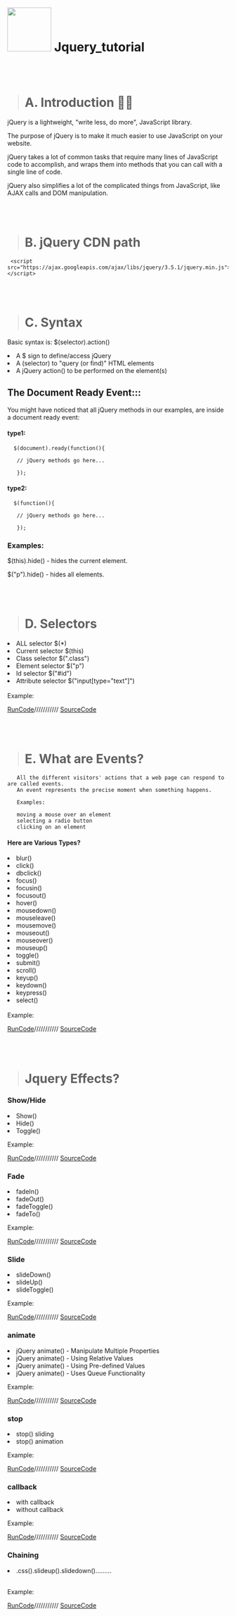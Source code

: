 # <img src="https://encrypted-tbn0.gstatic.com/images?q=tbn:ANd9GcTXWDt5XmFhzjVTL9nNutcGaRFTIHJArLuc-pmCuyYiuxVl7RWW3xasxSiSN8w3iE8nSPE&usqp=CAU" width="100px"> Jquery_tutorial


<br>
<br>

># A. Introduction 🧑‍💻


  jQuery is a lightweight, "write less, do more", JavaScript library.

The purpose of jQuery is to make it much easier to use JavaScript on your website.

jQuery takes a lot of common tasks that require many lines of JavaScript code to accomplish, and wraps them into methods that you can call with a single line of code.

jQuery also simplifies a lot of the complicated things from JavaScript, like AJAX calls and DOM manipulation. 


<br> 
<br>

># B. jQuery CDN path 
    
     <script src="https://ajax.googleapis.com/ajax/libs/jquery/3.5.1/jquery.min.js"></script>

<br>
<br>

># C. Syntax

Basic syntax is: $(selector).action()



 <li> A $ sign to define/access jQuery</li>
 <li> A (selector) to "query (or find)" HTML elements</li>
  <li> A jQuery action() to be performed on the element(s)</li>

## The Document Ready Event:::


You might have noticed that all jQuery methods in our examples, are inside a document ready event:

#### type1:

      $(document).ready(function(){

       // jQuery methods go here...

       });
       

#### type2:

      $(function(){

       // jQuery methods go here...

       });

### Examples:

$(this).hide() - hides the current element.

$("p").hide() - hides all elements.

<br>
<br>


># D. Selectors
<li>ALL selector $(*)</li>
<li>Current selector $(this)</li>
<li>Class selector $(".class")</li>
<li>Element selector $("p")</li>
<li>Id selector $("#id")</li>
<li>Attribute selector $("input[type="text"]")</li>
<br>
  Example:
  
  <a href="https://codewithkunal404.github.io/Jquery_tutorial/allselector.html">RunCode</a>///////////
  <a  href="https://github.com/codewithkunal404/Jquery_tutorial/blob/main/allselector.html">SourceCode</a>
  
  <br>
  <br>
  
># E. What are Events?



       All the different visitors' actions that a web page can respond to are called events.
       An event represents the precise moment when something happens.
      
       Examples:

       moving a mouse over an element
       selecting a radio button
       clicking on an element

#### Here are Various Types?

<li>blur()</li>
<li>click()</li>
<li>dbclick()</li>
<li>focus()</li>
<li>focusin()</li>
<li>focusout()</li>
<li>hover()</li>
<li>mousedown()</li>
<li>mouseleave()</li>
<li>mousemove()</li>	
<li>mouseout()</li>
<li>mouseover()</li>
<li>mouseup()</li>
<li>toggle()</li>
<li>submit()</li>
<li>scroll()</li>
<li>keyup()</li>
<li>keydown()</li>
<li>keypress()</li>
<li>select()</li>
<br>
 Example:
  
  <a href="https://codewithkunal404.github.io/Jquery_tutorial/allevents.html">RunCode</a>///////////
  <a  href="https://github.com/codewithkunal404/Jquery_tutorial/blob/main/allevents.html">SourceCode</a>
  
  <br>
  <br>
  
># Jquery Effects?

### Show/Hide

<li>Show()</li>
<li>Hide()</li>
<li>Toggle()</li>

Example:
  
  <a href="https://codewithkunal404.github.io/Jquery_tutorial/allselector.html">RunCode</a>///////////
  <a  href="https://github.com/codewithkunal404/Jquery_tutorial/blob/main/allselector.html">SourceCode</a>

### Fade
<li>fadeIn()</li>
<li>fadeOut()</li>
<li>fadeToggle()</li>
<li>fadeTo()</li>

Example:
  
  <a href="https://codewithkunal404.github.io/Jquery_tutorial/allselector.html">RunCode</a>///////////
  <a  href="https://github.com/codewithkunal404/Jquery_tutorial/blob/main/allselector.html">SourceCode</a>
 
### Slide
<li>slideDown()</li>
<li>slideUp()</li>
<li>slideToggle()</li>

Example:
  
  <a href="https://codewithkunal404.github.io/Jquery_tutorial/allselector.html">RunCode</a>///////////
  <a  href="https://github.com/codewithkunal404/Jquery_tutorial/blob/main/allselector.html">SourceCode</a>

### animate
<li>jQuery animate() - Manipulate Multiple Properties</li>
<li>jQuery animate() - Using Relative Values</li>
<li>jQuery animate() - Using Pre-defined Values</li>
<li>jQuery animate() - Uses Queue Functionality</li>


Example:
  
  <a href="https://codewithkunal404.github.io/Jquery_tutorial/allselector.html">RunCode</a>///////////
  <a  href="https://github.com/codewithkunal404/Jquery_tutorial/blob/main/allselector.html">SourceCode</a>

### stop
<li>stop() sliding</li>
<li>stop() animation</li>

Example:
  
  <a href="https://codewithkunal404.github.io/Jquery_tutorial/allselector.html">RunCode</a>///////////
  <a  href="https://github.com/codewithkunal404/Jquery_tutorial/blob/main/allselector.html">SourceCode</a>

### callback
<li>with callback</li>
<li>without callback</li>

Example:
  
  <a href="https://codewithkunal404.github.io/Jquery_tutorial/allselector.html">RunCode</a>///////////
  <a  href="https://github.com/codewithkunal404/Jquery_tutorial/blob/main/allselector.html">SourceCode</a>

### Chaining
<li> .css().slideup().slidedown().........</li>
<br>

Example:
  
  <a href="https://codewithkunal404.github.io/Jquery_tutorial/allselector.html">RunCode</a>///////////
  <a  href="https://github.com/codewithkunal404/Jquery_tutorial/blob/main/allselector.html">SourceCode</a>
